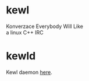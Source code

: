 # kewl

Konverzace Everybody Will Like \
a linux C++ IRC

# kewld

Kewl daemon [here](https://github.com/patztablook22/kewl).
